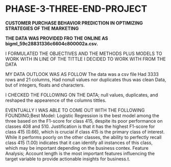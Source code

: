 # PHASE-3-THREE-END-PROJECT

**CUSTOMER PURCHASE BEHAVIOR PREDICTION IN OPTIMIZING STRATEGIES OF THE MARKETING**

**THE DATA WAS PROVIDED FRO THE ONLINE AS bigml_59c28831336c6604c800002a.csv.**

I FORMULATED THE OBJECTIVES  AND THE  METHODS PLUS MODELS TO WORK WITH IN LINE OF THE TITTLE I DECIDED TO WORK WITH FROM THE DATA

MY DATA OUTLOOK WAS AS FOLLOW The data was a csv file Had 3333 rows and 21 columns, Had nonull values nor duplicates thus was clean Data, but of integers, floats and characters.

I CHECKED THE FOLLOWING ON THE DATA; null values, duplicates, and reshaped the appearence of the columns tittles.

EVENTUALLY I WAS ABLE TO COME OUT WITH THE FOLLOWING FOUNDING;Best Model: Logistic Regression is the best model among the three based on the F1-score for class 415, despite its poor performance on classes 408 and 510. Justification is that it has the highest F1-score for class 415 (0.66), which is crucial if class 415 is the primary class of interest. While it performs poorly on the other classes, the ability to perfectly recall class 415 (1.00) indicates that it can identify all instances of this class, which may be important depending on the business contex. Feature Analysis; Account length is the most important features influencing the target variable to provide actionable insights for business.t.
